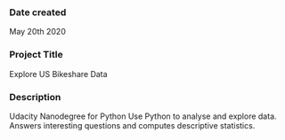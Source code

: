 ### Date created
May 20th 2020

### Project Title
Explore US Bikeshare Data

### Description
Udacity Nanodegree for Python
Use Python to analyse and explore data.
Answers interesting questions and computes descriptive statistics.
